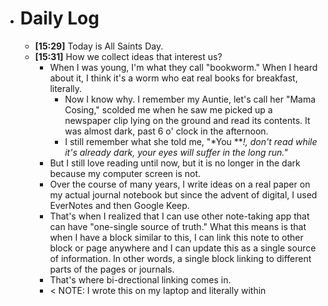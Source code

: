 - # Daily Log
	- **[15:29]** Today is All Saints Day.
	- **[15:31]**  How we collect ideas that interest us?
		- When I was young, I'm what they call "bookworm." When I heard about it, I think it's a worm who eat real books for breakfast, literally.
			- Now I know why. I remember my Auntie, let's call her "Mama Cosing," scolded me when he saw me picked up a newspaper clip lying on the ground and read its contents. It was almost dark, past 6 o' clock in the afternoon.
			- I still remember what she told me, "*You ***!, don't read while it's already dark, your eyes will suffer in the long run."*
		- But I still love reading until now, but it is no longer in the dark because my computer screen is not.
		- Over the course of many years, I write ideas on a real paper on my actual journal notebook but since the advent of digital, I used EverNotes and then Google Keep.
		- That's when I realized that I can use other note-taking app that can have "one-single source of truth." What this means is that when I have a block similar to this, I can link this note to other block or page anywhere and I can update this as a single source of information. In other words, a single block linking to different parts of the pages or journals.
		- That's where bi-drectional linking comes in.
		- < NOTE: I wrote this on my laptop and literally within